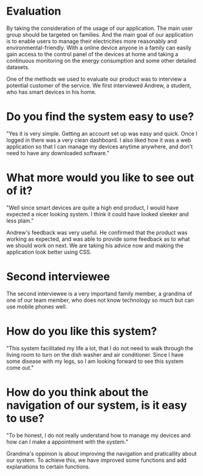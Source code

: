 # Evaluation
By taking the consideration of the usage of our application. The main user group should be targeted on families. And the main goal of our application is to enable users to manage their electricities more reasonably and environmental-friendly. With a online device anyone in a family can easily gain access to the control panel of the devices at home and taking a continuous monitoring on the energy consumption and some other detailed datasets. 

One of the methods we used to evaluate our product was to interview a potential customer of the service. 
We first interviewed Andrew, a student, who has smart devices in his home.

# Do you find the system easy to use?

"Yes it is very simple. Getting an account set up was easy and quick. Once I logged in there was a very clean dashboard. I also liked how it was a web application so that I can manage my devices anytime anywhere, and don't need to have any downloaded software."

# What more would you like to see out of it?

"Well since smart devices are quite a high end product, I would have expected a nicer looking system. I think it could have looked sleeker and less plain."


Andrew's feedback was very useful. He confirmed that the product was working as expected, and was able to provide some feedback as to what we should work on next. We are taking his advice now and making the application look better using CSS.

# Second interviewee

The second interviewee is a very importand family member, a grandma of one of our team member, who does not know technology so much but can use mobile phones well.

# How do you like this system?

"This system facilitated my life a lot, that I do not need to walk through the living room to turn on the dish washer and air conditioner. Since I have some disease with my legs, so I am looking forward to see this system come out."

# How do you think about the navigation of our system, is it easy to use?

"To be honest, I do not really understand how to manage my devices and how can I make a appointment with the system."

Grandma's oppinion is about improving the navigation and praticallity about our system. To achieve this, we have improved some functions and add explanations to certain functions.
